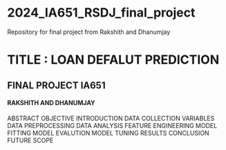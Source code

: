 # 2024_IA651_RSDJ_final_project
Repository for final project from Rakshith and Dhanumjay 

<H1> TITLE : LOAN DEFALUT PREDICTION  </H1>
<H2> FINAL PROJECT IA651</H2>
<H4> RAKSHITH AND DHANUMJAY </H4>


ABSTRACT 
OBJECTIVE 
INTRODUCTION 
DATA COLLECTION 
VARIABLES 
DATA PREPROCESSING 
DATA ANALYSIS 
FEATURE ENGINEERING 
MODEL FITTING 
MODEL EVALUTION 
MODEL TUNING 
RESULTS 
CONCLUSION 
FUTURE SCOPE 
